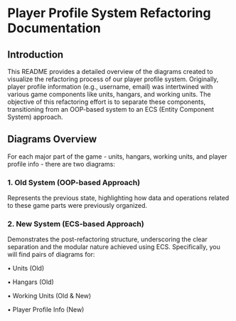 # Player Profile System Refactoring Documentation
## Introduction
This README provides a detailed overview of the diagrams created to visualize the refactoring process of our player profile system. Originally, player profile information (e.g., username, email) was intertwined with various game components like units, hangars, and working units. The objective of this refactoring effort is to separate these components, transitioning from an OOP-based system to an ECS (Entity Component System) approach.

## Diagrams Overview
For each major part of the game - units, hangars, working units, and player profile info - there are two diagrams:

### 1. Old System (OOP-based Approach)

Represents the previous state, highlighting how data and operations related to these game parts were previously organized.
### 2. New System (ECS-based Approach)

Demonstrates the post-refactoring structure, underscoring the clear separation and the modular nature achieved using ECS.
Specifically, you will find pairs of diagrams for:

• Units (Old)

• Hangars (Old)

• Working Units (Old & New)

• Player Profile Info (New)
